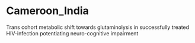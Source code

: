 # Cameroon_India
Trans cohort metabolic shift towards glutaminolysis in successfully treated HIV-infection potentiating neuro-cognitive impairment
